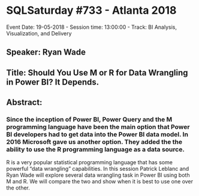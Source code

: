 # SQLSaturday #733 - Atlanta 2018
Event Date: 19-05-2018 - Session time: 13:00:00 - Track: BI Analysis, Visualization, and Delivery
## Speaker: Ryan Wade
## Title: Should You Use M or R for Data Wrangling in Power BI? It Depends.
## Abstract:
### Since the inception of Power BI, Power Query and the M programming language have been the main option that Power BI developers had to get data into the Power BI data model. In 2016 Microsoft gave us another option. They added the the ability to use the R programming language as a data source. 

R is a very popular statistical programming language that has some powerful “data wrangling” capabilities. In this session Patrick Leblanc and Ryan Wade will explore several data wrangling task in Power BI using both M and R. We will compare the two and show when it is best to use one over the other.
